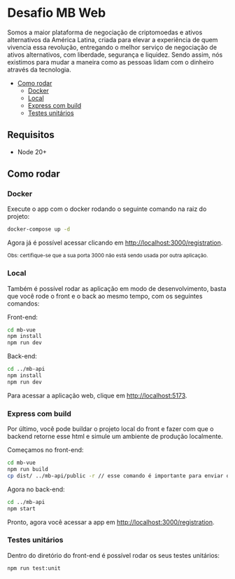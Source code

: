 # Desafio MB Web

Somos a maior plataforma de negociação de criptomoedas e ativos alternativos da América Latina, criada para elevar a experiência de quem vivencia essa revolução, entregando o melhor serviço de negociação de ativos alternativos, com liberdade, segurança e liquidez. Sendo assim, nós existimos para mudar a maneira como as pessoas lidam com o dinheiro através da tecnologia.

* [Como rodar](#como-rodar)
  * [Docker](#docker)
  * [Local](#local)
  * [Express com build](#express-com-build)
  * [Testes unitários](#testes-unitários)

## Requisitos
- Node 20+

## Como rodar

### Docker
Execute o app com o docker rodando o seguinte comando na raiz do projeto:
``` bash
docker-compose up -d
```
Agora já é possível acessar clicando em [http://localhost:3000/registration](http://localhost:3000/registration).

<sub>Obs: certifique-se que a sua porta 3000 não está sendo usada por outra aplicação.</sub>

### Local
Também é possível rodar as aplicação em modo de desenvolvimento, basta que você rode o front e o back ao mesmo tempo, com os seguintes comandos:

Front-end:
``` bash
cd mb-vue
npm install
npm run dev
```

Back-end:
``` bash
cd ../mb-api
npm install
npm run dev
```
Para acessar a aplicação web, clique em [http://localhost:5173](http://localhost:5173).

### Express com build
Por último, você pode buildar o projeto local do front e fazer com que o backend retorne esse html e simule um ambiente de produção localmente.

Começamos no front-end:
``` bash
cd mb-vue
npm run build
cp dist/ ../mb-api/public -r // esse comando é importante para enviar os arquivos html/css/js para a pasta public do back
```

Agora no back-end:
``` bash
cd ../mb-api
npm start
```
Pronto, agora você acessar a app em [http://localhost:3000/registration](http://localhost:3000/registration).

### Testes unitários
Dentro do diretório do front-end é possível rodar os seus testes unitários:
``` bash
npm run test:unit
```
